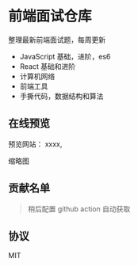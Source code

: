 # 前端面试仓库

整理最新前端面试题，每周更新

- JavaScript 基础，进阶，es6
- React 基础和进阶
- 计算机网络
- 前端工具
- 手撕代码，数据结构和算法

## 在线预览

预览网站： xxxx,

缩略图

## 贡献名单

> 稍后配置 github action 自动获取

## 协议

MIT
